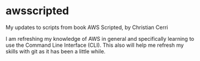 # awsscripted
My updates to scripts from book AWS Scripted, by Christian Cerri

I am refreshing my knowledge of AWS in general and specifically learning to use the Command Line Interface (CLI).
This also will help me refresh my skills with git as it has been a little while. 
